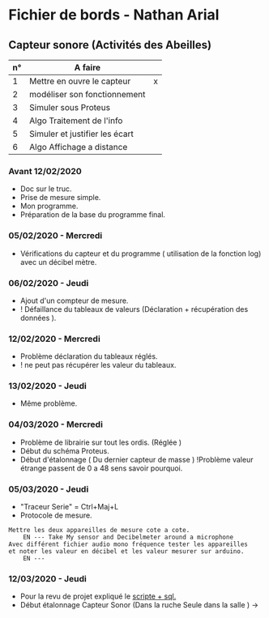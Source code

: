# Fichier de bords - Nathan Arial
## Capteur sonore (Activités des Abeilles)


| n°  |A faire|  | 
|-----|---------------|----|
|  1  |Mettre en ouvre le capteur | x |
|  2  |modéliser son fonctionnement |  |
|  3  |Simuler sous Proteus |  |
|  4  |Algo Traitement de l'info |  |
|  5  |Simuler et justifier les écart |  |
|  6  |Algo Affichage a distance |  |
### Avant 12/02/2020
- Doc sur le truc.
- Prise de mesure simple.
- Mon programme.
- Préparation de la base du programme final.

### 05/02/2020 - Mercredi
- Vérifications du capteur et du programme ( utilisation de la fonction log) avec un décibel mètre.

### 06/02/2020 - Jeudi
- Ajout d'un compteur de mesure.
- ! Défaillance du tableaux de valeurs (Déclaration + récupération des données ).

### 12/02/2020 - Mercredi
- Problème déclaration du tableaux réglés.
- ! ne peut pas récupérer les valeur du tableaux.

### 13/02/2020 - Jeudi
- Même problème.

### 04/03/2020 - Mercredi
- Problème de librairie sur tout les ordis. (Réglée )
- Début du schéma Proteus.
- Début d'étalonnage ( Du dernier capteur de masse ) 
!Problème valeur étrange passent de 0 a 48 sens savoir pourquoi.


### 05/03/2020 - Jeudi
- "Traceur Serie" = Ctrl+Maj+L
- Protocole de mesure. 
```
Mettre les deux appareilles de mesure cote a cote.
	EN --- Take My sensor and Decibelmeter around a microphone
Avec différent fichier audio mono fréquence tester les appareilles 
et noter les valeur en décibel et les valeur mesurer sur arduino.
	EN ---
```
### 12/03/2020 - Jeudi

- Pour la revu de projet expliqué le [scripte + sql.](https://github.com/MrRoiPanda/tlb_beesight/blob/website/index.php)
- Début étalonnage Capteur Sonor (Dans la ruche Seule dans la salle )
->
<!--stackedit_data:
eyJoaXN0b3J5IjpbMTM5MjgxMDM4OSwtMTk4NDEzMzE2MSwtMT
IzODI2MDE5Nl19
-->